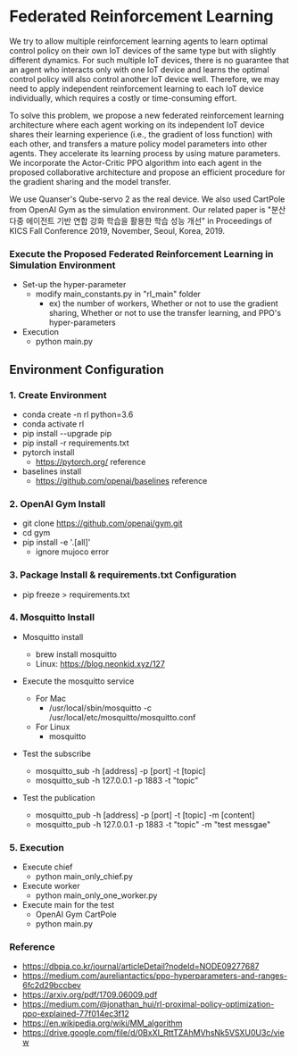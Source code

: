 # Federated Reinforcement Learning

We try to allow multiple reinforcement learning agents to learn optimal control policy on their own IoT devices of the same type but with slightly different dynamics. For such multiple IoT devices, there is no guarantee that an agent who interacts only with one IoT device and learns the optimal control policy will also control another IoT device well. Therefore, we may need to apply independent reinforcement learning to each IoT device individually, which requires a costly or time-consuming effort.

To solve this problem, we propose a new federated reinforcement learning architecture where each agent working on its independent IoT device shares their learning experience (i.e., the gradient of loss function) with each other, and transfers a mature policy model parameters into other agents. They accelerate its learning process by using mature parameters. We incorporate the Actor-Critic PPO algorithm into each agent in the proposed collaborative architecture and propose an efficient procedure for the gradient sharing and the model transfer.

We use Quanser's Qube-servo 2 as the real device. We also used CartPole from OpenAI Gym as the simulation environment.
Our related paper is "분산 다중 에이전트 기반 연합 강화 학습을 활용한 학습 성능 개선" in Proceedings of KICS Fall Conference 2019, November, Seoul, Korea, 2019.

### Execute the Proposed Federated Reinforcement Learning in Simulation Environment
- Set-up the hyper-parameter
  - modify main_constants.py in "rl_main" folder
    - ex) the number of workers, Whether or not to use the gradient sharing, Whether or not to use the transfer learning, and PPO's hyper-parameters
- Execution
  - python main.py

## Environment Configuration

### 1. Create Environment
- conda create -n rl python=3.6
- conda activate rl
- pip install --upgrade pip
- pip install -r requirements.txt
- pytorch install
  - https://pytorch.org/ reference
- baselines install
  - https://github.com/openai/baselines reference

### 2. OpenAI Gym Install
- git clone https://github.com/openai/gym.git
- cd gym
- pip install -e '.[all]'
  - ignore mujoco error 

### 3. Package Install & requirements.txt Configuration 

- pip freeze > requirements.txt

### 4. Mosquitto Install
- Mosquitto install
  - brew install mosquitto
  - Linux: https://blog.neonkid.xyz/127

- Execute the mosquitto service 
  - For Mac
    - /usr/local/sbin/mosquitto -c /usr/local/etc/mosquitto/mosquitto.conf
  - For Linux
    - mosquitto
  
- Test the subscribe
  - mosquitto_sub -h [address] -p [port] -t [topic]
  - mosquitto_sub -h 127.0.0.1 -p 1883 -t "topic"

- Test the publication
  - mosquitto_pub -h [address] -p [port] -t [topic] -m [content]
  - mosquitto_pub -h 127.0.0.1 -p 1883 -t "topic" -m "test messgae"

### 5. Execution
- Execute chief
  - python main_only_chief.py 
- Execute worker
  - python main_only_one_worker.py 
- Execute main for the test 
  - OpenAI Gym CartPole
  - python main.py


### Reference
- https://dbpia.co.kr/journal/articleDetail?nodeId=NODE09277687
- https://medium.com/aureliantactics/ppo-hyperparameters-and-ranges-6fc2d29bccbev
- https://arxiv.org/pdf/1709.06009.pdf
- https://medium.com/@jonathan_hui/rl-proximal-policy-optimization-ppo-explained-77f014ec3f12
- https://en.wikipedia.org/wiki/MM_algorithm
- https://drive.google.com/file/d/0BxXI_RttTZAhMVhsNk5VSXU0U3c/view